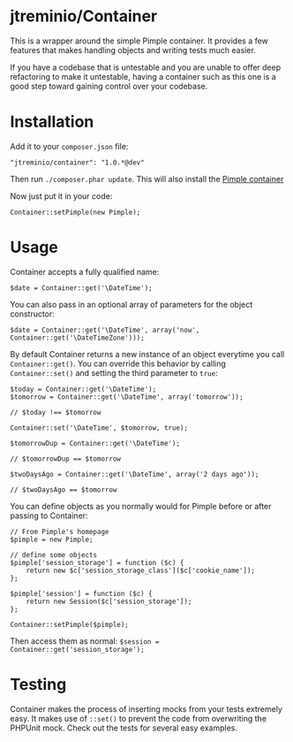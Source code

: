 jtreminio/Container
======

This is a wrapper around the simple Pimple container. It provides a few features that makes handling objects
and writing tests much easier.

If you have a codebase that is untestable and you are unable to offer deep refactoring to make it untestable, having a
container such as this one is a good step toward gaining control over your codebase.

Installation
=======

Add it to your `composer.json` file:

    "jtreminio/container": "1.0.*@dev"

Then run `./composer.phar update`. This will also install the [Pimple container](https://github.com/fabpot/Pimple)

Now just put it in your code:

    Container::setPimple(new Pimple);

Usage
========

Container accepts a fully qualified name:

    $date = Container::get('\DateTime');

You can also pass in an optional array of parameters for the object constructor:

    $date = Container::get('\DateTime', array('now', Container::get('\DateTimeZone')));

By default Container returns a new instance of an object everytime you call `Container::get()`. You can override this
behavior by calling `Container::set()` and setting the third parameter to `true`:

    $today = Container::get('\DateTime');
    $tomorrow = Container::get('\DateTime', array('tomorrow'));

    // $today !== $tomorrow

    Container::set('\DateTime', $tomorrow, true);

    $tomorrowDup = Container::get('\DateTime');

    // $tomorrowDup == $tomorrow

    $twoDaysAgo = Container::get('\DateTime', array('2 days ago'));

    // $twoDaysAgo == $tomorrow

You can define objects as you normally would for Pimple before or after passing to Container:

    // From Pimple's homepage
    $pimple = new Pimple;

    // define some objects
    $pimple['session_storage'] = function ($c) {
        return new $c['session_storage_class']($c['cookie_name']);
    };

    $pimple['session'] = function ($c) {
        return new Session($c['session_storage']);
    };

    Container::setPimple($pimple);

Then access them as normal: `$session = Container::get('session_storage');`

Testing
=========

Container makes the process of inserting mocks from your tests extremely easy. It makes use of `::set()` to prevent
the code from overwriting the PHPUnit mock. Check out the tests for several easy examples.

